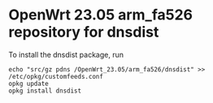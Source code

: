 OpenWrt 23.05 arm_fa526 repository for dnsdist
========

To install the dnsdist package, run

```
echo "src/gz pdns /OpenWrt_23.05/arm_fa526/dnsdist" >> /etc/opkg/customfeeds.conf
opkg update
opkg install dnsdist
```
